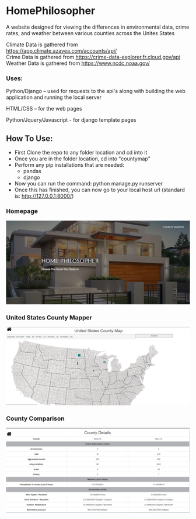 # HomePhilosopher
A website designed for viewing the differences in environmental data, crime rates, and weather between various counties across the Unites States


Climate Data is gathered from https://app.climate.azavea.com/accounts/api/ <br>
Crime Data is gathered from https://crime-data-explorer.fr.cloud.gov/api <br>
Weather Data is gathered from https://www.ncdc.noaa.gov/ <br>

### Uses:
Python/Django – used for requests to the api's along with building the web application and running the local server

HTML/CSS – for the web pages

Python/Jquery/Javascript - for django template pages


## How To Use:
- First Clone the repo to any folder location and cd into it
- Once you are in the folder location, cd into "countymap"
- Perform any pip installations that are needed:
  - pandas
  - django
- Now you can run the command: python manage.py runserver
- Once this has finished, you can now go to your local host url (standard is: http://127.0.0.1:8000/)

### Homepage

![](/Home%20Philosopher%20Screenshots/homepage.PNG)

### United States County Mapper

![](/Home%20Philosopher%20Screenshots/county_map.png)

### County Comparison

![](/Home%20Philosopher%20Screenshots/county_details.PNG)
